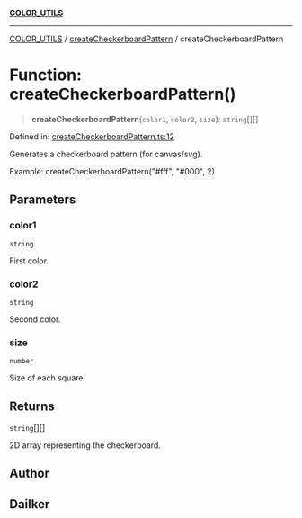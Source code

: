 [**COLOR_UTILS**](../../README.md)

***

[COLOR_UTILS](../../README.md) / [createCheckerboardPattern](../README.md) / createCheckerboardPattern

# Function: createCheckerboardPattern()

> **createCheckerboardPattern**(`color1`, `color2`, `size`): `string`[][]

Defined in: [createCheckerboardPattern.ts:12](https://github.com/dailker/everyutil/blob/febb9ddd747c27fb11272f2ad88aedb1ae4d7cba/src/color/createCheckerboardPattern.ts#L12)

Generates a checkerboard pattern (for canvas/svg).

Example: createCheckerboardPattern("#fff", "#000", 2)

## Parameters

### color1

`string`

First color.

### color2

`string`

Second color.

### size

`number`

Size of each square.

## Returns

`string`[][]

2D array representing the checkerboard.

## Author

## Dailker
